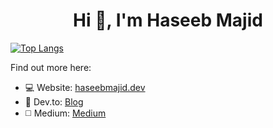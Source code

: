 <h1 align="center">Hi 👋, I'm Haseeb Majid</h1>

[![Top Langs](https://github-readme-stats.vercel.app/api/top-langs/?username=hmajid2301&layout=compact)](https://github.com/hmajid2301)

Find out more here:

- 💻 Website: [haseebmajid.dev](https://haseebmajid.dev)
- 📕 Dev.to: [Blog](https://dev.to/hmajid2301)
- ◻️ Medium: [Medium](https://medium.com/@hmajid2301)
